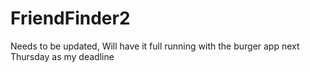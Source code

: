 # FriendFinder2
Needs to be updated, Will have it full running with the burger app next Thursday as my deadline
